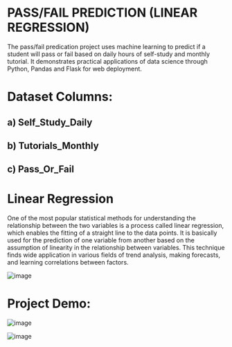 # PASS/FAIL PREDICTION (LINEAR REGRESSION)
The pass/fail predication project uses machine learning to predict if a student will pass or fail based on daily hours of self-study and monthly tutorial. It demonstrates practical applications of data science through Python, Pandas and Flask for web deployment.

# Dataset Columns:
## a) Self_Study_Daily
## b) Tutorials_Monthly
## c) Pass_Or_Fail

# Linear Regression
One of the most popular statistical methods for understanding the relationship between the two variables is a process called linear regression, which enables the fitting of a straight line to the data points. It is basically used for the prediction of one variable from another based on the assumption of linearity in the relationship between variables. This technique finds wide application in various fields of trend analysis, making forecasts, and learning correlations between factors.

![image](https://github.com/user-attachments/assets/91eb7109-bd2e-4b99-913e-16ca7bdb0c42)

# Project Demo:

![image](https://github.com/user-attachments/assets/17324671-6504-4a0b-9723-5a0102f403bf)

![image](https://github.com/user-attachments/assets/a3ba14d3-0eae-48c1-9541-588268548a91)


